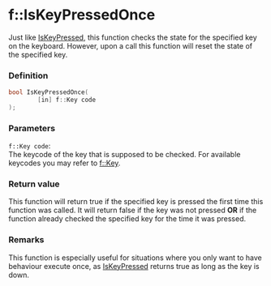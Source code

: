 # f::IsKeyPressedOnce
Just like [IsKeyPressed](IsKeyPressed_func.md), this function checks the state for the specified key on the keyboard.
However, upon a call this function will reset the state of the specified key.

### Definition
```C++
bool IsKeyPressedOnce(
        [in] f::Key code
);
```

### Parameters
`f::Key code`: <br>
The keycode of the key that is supposed to be checked. For available keycodes you may refer to [f::Key](Key_enum.md).

### Return value
This function will return true if the specified key is pressed the first time this function was called. It will return
false if the key was not pressed **OR** if the function already checked the specified key for the time it was pressed.

### Remarks
This function is especially useful for situations where you only want to have behaviour execute once, as 
[IsKeyPressed](IsKeyPressed_func.md) returns true as long as the key is down.
